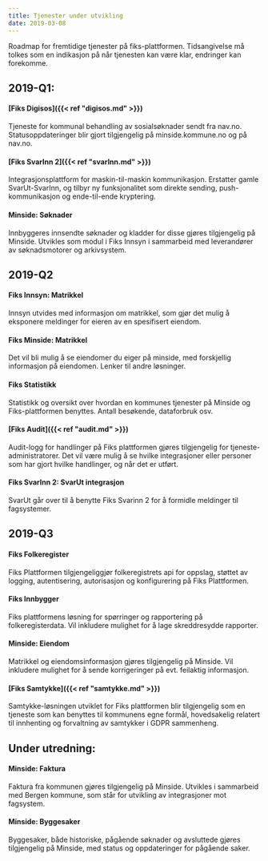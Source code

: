 ```yaml
--- 
title: Tjenester under utvikling
date: 2019-03-08
--- 
```


Roadmap for fremtidige tjenester på fiks-plattformen. Tidsangivelse må tolkes som en indikasjon på når tjenesten kan være klar, endringer kan forekomme.

## 2019-Q1:
#### [Fiks Digisos]({{< ref "digisos.md" >}})
Tjeneste for kommunal behandling av sosialsøknader sendt fra nav.no. Statusoppdateringer blir gjort tilgjengelig på minside.kommune.no og på nav.no.

#### [Fiks SvarInn 2]({{< ref "svarInn.md" >}})
Integrasjonsplattform for maskin-til-maskin kommunikasjon. Erstatter gamle SvarUt-SvarInn, og tilbyr ny funksjonalitet som direkte sending, push-kommunikasjon og ende-til-ende kryptering.

#### Minside: Søknader
Innbyggeres innsendte søknader og kladder for disse gjøres tilgjengelig på Minside. Utvikles som modul i Fiks Innsyn i sammarbeid med leverandører av søknadsmotorer og arkivsystem.

## 2019-Q2
#### Fiks Innsyn: Matrikkel
Innsyn utvides med informasjon om matrikkel, som gjør det mulig å eksponere meldinger for eieren av en spesifisert eiendom.

#### Fiks Minside: Matrikkel
Det vil bli mulig å se eiendomer du eiger på minside, med forskjellig informasjon på eiendomen. Lenker til andre løsninger.

#### Fiks Statistikk
Statistikk og oversikt over hvordan en kommunes tjenester på Minside og Fiks-plattformen benyttes. Antall besøkende, dataforbruk osv.  

#### [Fiks Audit]({{< ref "audit.md" >}})
Audit-logg for handlinger på Fiks plattformen gjøres tilgjengelig for tjeneste-administratorer. Det vil være mulig å se hvilke integrasjoner eller personer som har gjort hvilke handlinger, og når det er utført.


#### Fiks SvarInn 2: SvarUt integrasjon
SvarUt går over til å benytte Fiks Svarinn 2 for å formidle meldinger til fagsystemer.

## 2019-Q3
#### Fiks Folkeregister
Fiks Plattformen tilgjengeliggjør folkeregistrets api for oppslag, støttet av logging, autentisering, autorisasjon og konfigurering på Fiks Plattformen.

#### Fiks Innbygger
Fiks plattformens løsning for spørringer og rapportering på folkeregisterdata. Vil inkludere mulighet for å lage skreddresydde rapporter.

#### Minside: Eiendom
Matrikkel og eiendomsinformasjon gjøres tilgjengelig på Minside. Vil inkludere mulighet for å sende korrigeringer på evt. feilaktig informasjon.

#### [Fiks Samtykke]({{< ref "samtykke.md" >}})
Samtykke-løsningen utviklet for Fiks plattformen blir tilgjengelig som en tjeneste som kan benyttes til kommunens egne formål, hovedsakelig relatert til innhenting og forvaltning av samtykker i GDPR sammenheng.

## Under utredning:

#### Minside: Faktura
Faktura fra kommunen gjøres tilgjengelig på Minside. Utvikles i sammarbeid med Bergen kommune, som står for utvikling av integrasjoner mot fagsystem.

#### Minside: Byggesaker
Byggesaker, både historiske, pågående søknader og avsluttede gjøres tilgjengelig på Minside, med status og oppdateringer for pågående saker.
